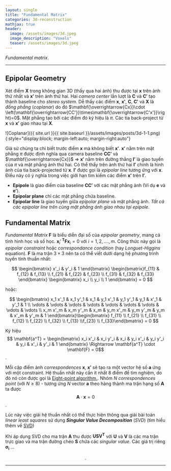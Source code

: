 ```yaml
---
layout: single
title: "Fundamental Matrix"
categories: 3d-reconstruction
mathjax: true
header:
  image: /assets/images/3d.jpeg
  image_description: "Voxels"
  teaser: /assets/images/3d.jpeg
---
```


*Fundamental matrix*.

---

## Epipolar Geometry

Xét điểm $\mathbf{X}$ trong không gian 3D (thấy qua hai ảnh) thu được tại $\mathbf{x}$ trên ảnh thứ nhất và $\mathbf{x'}$ 
trên ảnh thứ hai. Hai *camera center* lần lượt là $\mathbf{C}$ và $\mathbf{C'}$ tạo thành baseline cho *stereo system*. 
Dễ thấy các điểm $\mathbf{x}$, $\mathbf{x'}$, $\mathbf{C}$, $\mathbf{C'}$ và $\mathbf{X}$ là *đồng phẳng* (*coplanar*) 
do đó $\mathbf{\overrightarrow{Cx}}\cdot \left(\mathbf{\overrightarrow{CC'}}\times\mathbf{\overrightarrow{C'x'}}\right)=0$. 
Mặt phẳng tạo bởi các điểm đó ký hiệu là $\pi$. Các tia back-project từ $\mathbf{x}$ và $\mathbf{x'}$ giao nhau tại $\mathbf{X}$.

![Coplanar]({{ site.url }}{{ site.baseurl }}/assets/images/posts/3d-1-1.png){:style="display:block; margin-left:auto; margin-right:auto"}


Giả sử chúng ta chỉ biết trước điểm $\mathbf{x}$ mà không biết $\mathbf{x'}$. $\mathbf{x'}$ nằm trên mặt phẳng $\pi$ 
được định nghĩa qua camera baseline $\mathbf{CC'}$ và $\mathbf{\overrightarrow{Cx}}$ $\Rightarrow$ $\mathbf{x'}$ nằm 
trên đường thẳng $\mathbf{l'}$ là giao tuyến của $\pi$ và mặt phẳng ảnh thứ hai. Có thể thấy trên ảnh thứ hai 
$\mathbf{l'}$ chính là hình ảnh của tia back-projected từ $\mathbf{x}$. $\mathbf{l'}$ được gọi là *epipolar line* tương ứng 
với $\mathbf{x}$. Điều này có ý nghĩa trong việc giới hạn tìm kiếm các điểm $\mathbf{x'}$ trên $\mathbf{l'}$.

* **Epipole** là giao điểm của baseline $\mathbf{CC'}$ với các mặt phẳng ảnh (Ví dụ $\mathbf{e}$ và $\mathbf{e'}$).
* **Epipolar plane** chỉ các mặt phẳng chứa baseline.
* **Epipolar line** là giao tuyến giữa *epipolar plane* và mặt phẳng ảnh. *Tất cả các epipolar line trên cùng mặt phẳng 
  ảnh giao nhau tại epipole*.
  
## Fundamental Matrix

*Fundamental Matrix* $\mathbf{F}$ là biểu diễn đại số của *epipolar geometry*, mang cả tính hình học và số học.
$\mathbf{x}_i'^{\ \mathbf{T}}\mathbf{F} \mathbf{x}_i = 0$ với $i=1,2,....,m$. Công thức này gọi là *epipolar constraint* 
hoặc *correspondance condition* (hay *Longuet-Higgins* equation). $\mathbf{F}$ là ma trận $3 \times 3$ nên ta có thể 
viết dưới dạng hệ phương trình tuyến tính thuần nhất:

$$ \begin{bmatrix} x'_i & y'_i & 1 \end{bmatrix}
\begin{bmatrix}f_{11} & f_{12} & f_{13} \\ f_{21} & f_{22} & f_{23} \\ f_{31} & f_{32} & f_{33} \end{bmatrix}
\begin{bmatrix} x_i \\ y_i \\ 1 \end{bmatrix} = 0 $$

hoặc:

$$
\begin{bmatrix} x_1 x'_1 & x_1 y'_1 & x_1 & y_1 x'_1 & y_1 y'_1 & y_1 &  x'_1 & y'_1 & 1 \\ \vdots & \vdots & \vdots & \vdots & \vdots & \vdots & \vdots & \vdots & \vdots \\ x_m x'_m & x_m y'_m & x_m & y_m x'_m & y_m y'_m & y_m &  x'_m & y'_m & 1 \end{bmatrix}\begin{bmatrix} f_{11} \\ f_{21} \\ f_{31} \\ f_{12} \\ f_{22} \\ f_{32} \\ f_{13} \\f_{23} \\ f_{33}\end{bmatrix} = 0
$$

Ký hiệu $$ \mathbf{a^T} = \begin{bmatrix} x_i x'_i & x_i y'_i & x_i & y_i x'_i & y_i y'_i & y_i &  x'_i & y'_i & 1 \end{bmatrix}
\Rightarrow \mathbf{a^T} \cdot \mathbf{F} = 0$$.

Mỗi cặp điểm ảnh *correspondences* $\mathbf{x}$, $\mathbf{x'}$ sẽ tạo ra một vector hệ số $\mathbf{a}$ ứng với một 
constraint. Hệ thuần nhất này cần ít nhất 8 điểm để tìm nghiệm, do đó nó còn được gọi là [Eight-point algorithm.](https://en.wikipedia.org/wiki/Eight-point_algorithm).
Nhóm $N$ *correspondences point* (với $N \geq 8$) - tương ứng $N$ vector $\mathbf{a}$ theo hàng thành ma trận hạng số 
$\mathbf{A}$ ta được $$\mathbf{A} \cdot \mathbf{x} = 0$$.

Lúc này việc giải hệ thuần nhất có thể thực hiện thông qua giải bài toán *linear least squares* sử dụng ***Singular Value 
Decomposition*** (*SVD*) (tìm hiểu thêm về [SVD](https://machinelearningcoban.com/2017/06/07/svd/))

Khi áp dụng SVD cho ma trận $\mathbf{A}$ thu được $\mathbf{USV^T}$ với $\mathbf{U}$ và $\mathbf{V}$ là các ma trận trực 
giao và ma trận đường chéo $\mathbf{S}$ chứa các *singular value*. Các giá trị riêng $\mathbf{\sigma_i}$
...

<div align="center">.</div> 

---